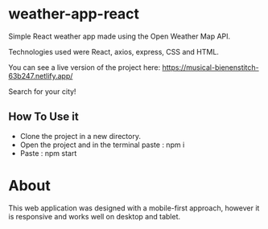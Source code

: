 # weather-app-react
Simple React weather app made using the Open Weather Map API. 

Technologies used were React, axios, express, CSS and HTML. 

You can see a live version of the project here: https://musical-bienenstitch-63b247.netlify.app/ 

Search for your city!

## How To Use it

* Clone the project in a new directory.
* Open the project and in the terminal paste : npm i
* Paste : npm start

# About
This web application was designed with a mobile-first approach, however it is responsive and works well on desktop and tablet. 

